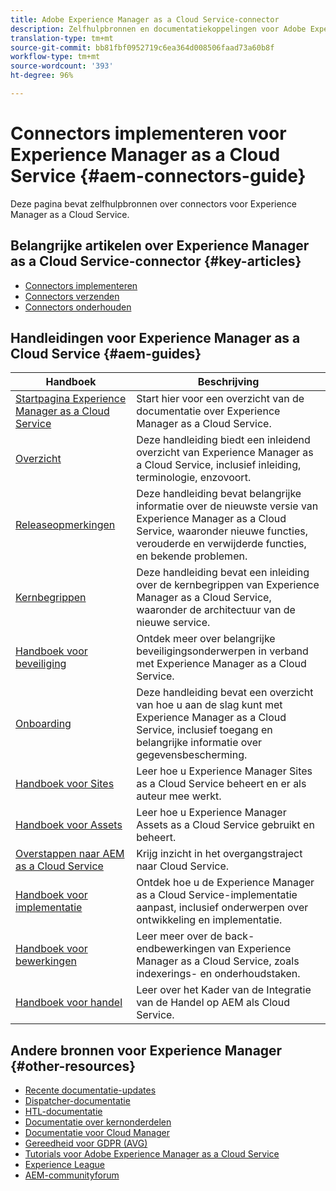 ```yaml
---
title: Adobe Experience Manager as a Cloud Service-connector
description: Zelfhulpbronnen en documentatiekoppelingen voor Adobe Experience Manager as a Cloud Service-connector
translation-type: tm+mt
source-git-commit: bb81fbf0952719c6ea364d008506faad73a60b8f
workflow-type: tm+mt
source-wordcount: '393'
ht-degree: 96%

---
```



# Connectors implementeren voor Experience Manager as a Cloud Service {#aem-connectors-guide}

Deze pagina bevat zelfhulpbronnen over connectors voor Experience Manager as a Cloud Service.

## Belangrijke artikelen over Experience Manager as a Cloud Service-connector {#key-articles}

* [Connectors implementeren](implement.md)
* [Connectors verzenden](submit.md)
* [Connectors onderhouden](maintain.md)

## Handleidingen voor Experience Manager as a Cloud Service {#aem-guides}

| Handboek | Beschrijving |
|---|---|
| [Startpagina Experience Manager as a Cloud Service](/help/landing/home.md) | Start hier voor een overzicht van de documentatie over Experience Manager as a Cloud Service. |
| [Overzicht](/help/overview/home.md) | Deze handleiding biedt een inleidend overzicht van Experience Manager as a Cloud Service, inclusief inleiding, terminologie, enzovoort. |
| [Releaseopmerkingen](/help/release-notes/home.md) | Deze handleiding bevat belangrijke informatie over de nieuwste versie van Experience Manager as a Cloud Service, waaronder nieuwe functies, verouderde en verwijderde functies, en bekende problemen. |
| [Kernbegrippen](/help/core-concepts/home.md) | Deze handleiding bevat een inleiding over de kernbegrippen van Experience Manager as a Cloud Service, waaronder de architectuur van de nieuwe service. |
| [Handboek voor beveiliging](/help/security/home.md) | Ontdek meer over belangrijke beveiligingsonderwerpen in verband met Experience Manager as a Cloud Service. |
| [Onboarding](/help/onboarding/home.md) | Deze handleiding bevat een overzicht van hoe u aan de slag kunt met Experience Manager as a Cloud Service, inclusief toegang en belangrijke informatie over gegevensbescherming. |
| [Handboek voor Sites](/help/sites-cloud/home.md) | Leer hoe u Experience Manager Sites as a Cloud Service beheert en er als auteur mee werkt. |
| [Handboek voor Assets](/help/assets/home.md) | Leer hoe u Experience Manager Assets as a Cloud Service gebruikt en beheert. |
| [Overstappen naar AEM as a Cloud Service](/help/move-to-cloud-service/home.md) | Krijg inzicht in het overgangstraject naar Cloud Service. |
| [Handboek voor implementatie](/help/implementing/home.md) | Ontdek hoe u de Experience Manager as a Cloud Service-implementatie aanpast, inclusief onderwerpen over ontwikkeling en implementatie. |
| [Handboek voor bewerkingen](/help/operations/home.md) | Leer meer over de back-endbewerkingen van Experience Manager as a Cloud Service, zoals indexerings- en onderhoudstaken. |
| [Handboek voor handel](/help/commerce-cloud/home.md) | Leer over het Kader van de Integratie van de Handel op AEM als Cloud Service. |

## Andere bronnen voor Experience Manager {#other-resources}

* [Recente documentatie-updates](https://helpx.adobe.com/experience-manager/documentation-updates.html#AEMasaCloudService)
* [Dispatcher-documentatie](/help/implementing/dispatcher/overview.md)
* [HTL-documentatie](https://docs.adobe.com/content/help/en/experience-manager-htl/using/overview.html)
* [Documentatie over kernonderdelen](https://docs.adobe.com/content/help/en/experience-manager-core-components/using/introduction.html)
* [Documentatie voor Cloud Manager](https://docs.adobe.com/content/help/en/experience-manager-cloud-manager/using/introduction-to-cloud-manager.html)
* [Gereedheid voor GDPR (AVG)](/help/onboarding/data-privacy-and-protection-readiness/aem-readiness.md)
* [Tutorials voor Adobe Experience Manager as a Cloud Service](https://docs.adobe.com/content/help/en/experience-manager-learn/cloud-service/overview.html)
* [Experience League](https://guided.adobe.com/?promoid=K42KVXHD&amp;mv=other#solutions/experience-manager)
* [AEM-communityforum](https://forums.adobe.com/community/experience-cloud/marketing-cloud/experience-manager)